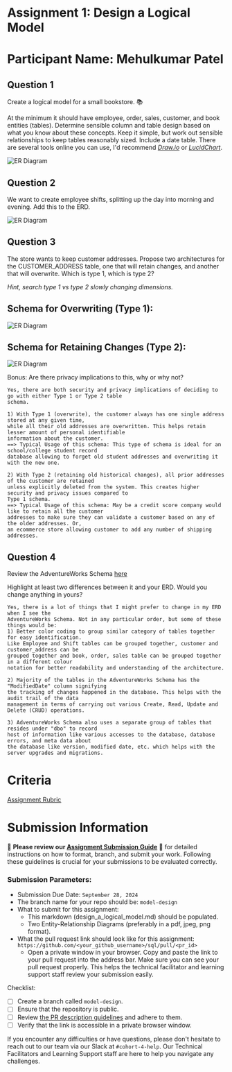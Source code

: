 # Assignment 1: Design a Logical Model

# Participant Name: Mehulkumar Patel

## Question 1

Create a logical model for a small bookstore. 📚

At the minimum it should have employee, order, sales, customer, and book entities (tables). Determine sensible column and table design based on what you know about these concepts. Keep it simple, but work out sensible relationships to keep tables reasonably sized. Include a date table. There are several tools online you can use, I'd recommend [_Draw.io_](https://www.drawio.com/) or [_LucidChart_](https://www.lucidchart.com/pages/).

![ER Diagram](./model-design-answer-1.png)

## Question 2

We want to create employee shifts, splitting up the day into morning and evening. Add this to the ERD.

![ER Diagram](./model-design-answer-2.png)

## Question 3

The store wants to keep customer addresses. Propose two architectures for the CUSTOMER_ADDRESS table, one that will retain changes, and another that will overwrite. Which is type 1, which is type 2?

_Hint, search type 1 vs type 2 slowly changing dimensions._

## Schema for Overwriting (Type 1):

![ER Diagram](./model-design-answer-3-type-1.png)

## Schema for Retaining Changes (Type 2):

![ER Diagram](./model-design-answer-3-type-2.png)

Bonus: Are there privacy implications to this, why or why not?

```
Yes, there are both security and privacy implications of deciding to go with either Type 1 or Type 2 table
schema.

1) With Type 1 (overwrite), the customer always has one single address stored at any given time,
while all their old addresses are overwritten. This helps retain lesser amount of personal identifiable
information about the customer.
==> Typical Usage of this schema: This type of schema is ideal for an school/college student record
database allowing to forget old student addresses and overwriting it with the new one.

2) With Type 2 (retaining old historical changes), all prior addresses of the customer are retained
unless explicitly deleted from the system. This creates higher security and privacy issues compared to
Type 1 schema.
==> Typical Usage of this schema: May be a credit score company would like to retain all the customer
addresses to make sure they can validate a customer based on any of the older addresses. Or,
an ecommerce store allowing customer to add any number of shipping addresses.

```

## Question 4

Review the AdventureWorks Schema [here](https://i.stack.imgur.com/LMu4W.gif)

Highlight at least two differences between it and your ERD. Would you change anything in yours?

```
Yes, there is a lot of things that I might prefer to change in my ERD when I see the
AdventureWorks Schema. Not in any particular order, but some of these things would be:
1) Better color coding to group similar category of tables together for easy identification.
Like Employee and Shift tables can be grouped together, customer and customer_address can be
grouped together and book, order, sales table can be grouped together in a different colour
notation for better readability and understanding of the architecture.

2) Majority of the tables in the AdventureWorks Schema has the "ModifiedDate" column signifying
the tracking of changes happened in the database. This helps with the audit trail of the data
management in terms of carrying out various Create, Read, Update and Delete (CRUD) operations.

3) AdventureWorks Schema also uses a separate group of tables that resides under "dbo" to record
host of information like various accesses to the database, database errors, and meta data about
the database like version, modified date, etc. which helps with the server upgrades and migrations.
```

# Criteria

[Assignment Rubric](./assignment_rubric.md)

# Submission Information

🚨 **Please review our [Assignment Submission Guide](https://github.com/UofT-DSI/onboarding/blob/main/onboarding_documents/submissions.md)** 🚨 for detailed instructions on how to format, branch, and submit your work. Following these guidelines is crucial for your submissions to be evaluated correctly.

### Submission Parameters:

- Submission Due Date: `September 28, 2024`
- The branch name for your repo should be: `model-design`
- What to submit for this assignment:
  - This markdown (design_a_logical_model.md) should be populated.
  - Two Entity-Relationship Diagrams (preferably in a pdf, jpeg, png format).
- What the pull request link should look like for this assignment: `https://github.com/<your_github_username>/sql/pull/<pr_id>`
  - Open a private window in your browser. Copy and paste the link to your pull request into the address bar. Make sure you can see your pull request properly. This helps the technical facilitator and learning support staff review your submission easily.

Checklist:

- [ ] Create a branch called `model-design`.
- [ ] Ensure that the repository is public.
- [ ] Review [the PR description guidelines](https://github.com/UofT-DSI/onboarding/blob/main/onboarding_documents/submissions.md#guidelines-for-pull-request-descriptions) and adhere to them.
- [ ] Verify that the link is accessible in a private browser window.

If you encounter any difficulties or have questions, please don't hesitate to reach out to our team via our Slack at `#cohort-4-help`. Our Technical Facilitators and Learning Support staff are here to help you navigate any challenges.
